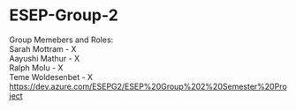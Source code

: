# ESEP-Group-2
Group Memebers and Roles: <br>
Sarah Mottram - X <br>
Aayushi Mathur - X <br>
Ralph Molu - X <br>
Teme Woldesenbet - X <br>
https://dev.azure.com/ESEPG2/ESEP%20Group%202%20Semester%20Project
